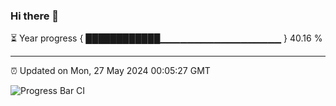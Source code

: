 ### Hi there 👋

⏳ Year progress { ████████████▁▁▁▁▁▁▁▁▁▁▁▁▁▁▁▁▁▁ } 40.16 %

---

⏰ Updated on Mon, 27 May 2024 00:05:27 GMT

![Progress Bar CI](https://github.com/liununu/liununu/workflows/Progress%20Bar%20CI/badge.svg)
